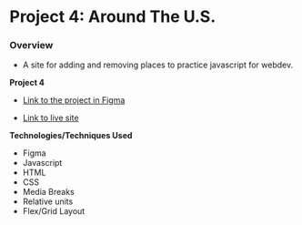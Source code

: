 # Project 4: Around The U.S.

### Overview

* A site for adding and removing places to practice javascript for webdev.

**Project 4**

* [Link to the project in Figma](https://www.figma.com/file/mUgu8OSHWE0M6p6vfwmdu9/Sprint-4-Around-The-U.S.-desktop-mobile?node-id=0%3A1)

* [Link to live site](https://mrgrub84.github.io/web_project_4/)

**Technologies/Techniques Used**

* Figma
* Javascript
* HTML
* CSS
* Media Breaks
* Relative units
* Flex/Grid Layout
